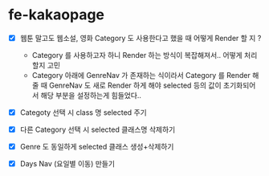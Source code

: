 # fe-kakaopage

- [x] 웹툰 말고도 웹소설, 영화 Category 도 사용한다고 했을 때 어떻게 Render 할 지 ?

  - Category 를 사용하고자 하니 Render 하는 방식이 복잡해져서.. 어떻게 처리할지 고민
  - Category 아래에 GenreNav 가 존재하는 식이라서 Category 를 Render 해줄 때 GenreNav 도 새로 Render 하게 해야 selected 등의 값이 초기화되어서 해당 부분을 설정하는게 힘들었다..

- [x] Categoty 선택 시 class 명 selected 주기
- [x] 다른 Category 선택 시 selected 클래스명 삭제하기
- [x] Genre 도 동일하게 selected 클래스 생성+삭제하기

- [x] Days Nav (요일별 이동) 만들기
